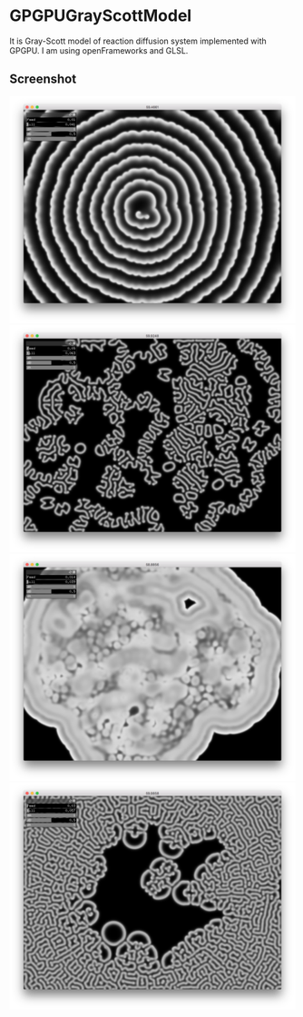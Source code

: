 # GPGPUGrayScottModel
It is Gray-Scott model of reaction diffusion system implemented with GPGPU. I am using openFrameworks and GLSL.

## Screenshot
![result](https://github.com/rystylee/GPGPUGrayScottModel/blob/master/ScreenShot1.png)
![result](https://github.com/rystylee/GPGPUGrayScottModel/blob/master/ScreenShot2.png)
![result](https://github.com/rystylee/GPGPUGrayScottModel/blob/master/ScreenShot3.png)
![result](https://github.com/rystylee/GPGPUGrayScottModel/blob/master/ScreenShot4.png)

